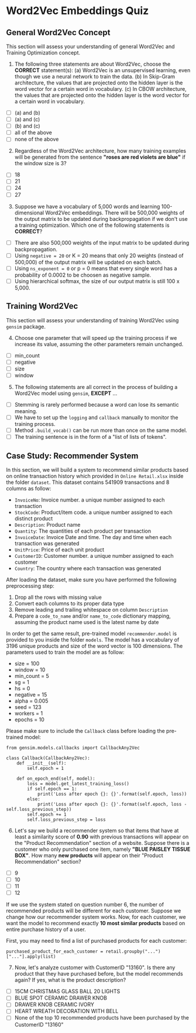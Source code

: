 # Word2Vec Embeddings Quiz

## General Word2Vec Concept

This section will assess your understanding of general Word2Vec and Training Optimization concept.

1. The following three statements are about Word2Vec, choose the **CORRECT** statement(s): (a) Word2Vec is an unsupervised learning, even though we use a neural network to train the data. (b) In Skip-Gram architecture, the values that are projected onto the hidden layer is the word vector for a certain word in vocabulary. (c) In CBOW architecture, the values that are projected onto the hidden layer is the word vector for a certain word in vocabulary.
  - [ ] (a) and (b)
  - [ ] (a) and (c)
  - [ ] (b) and (c)
  - [ ] all of the above
  - [ ] none of the above

2. Regardless of the Word2Vec architecture, how many training examples will be generated from the sentence **"roses are red violets are blue"** if the window size is 3?
  - [ ] 18
  - [ ] 21
  - [ ] 24
  - [ ] 27
   
3. Suppose we have a vocabulary of 5,000 words and learning 100-dimensional Word2Vec embeddings. There will be 500,000 weights of the output matrix to be updated during backpropagation if we don't use a training optimization. Which one of the following statements is **CORRECT**?
  - [ ] There are also 500,000 weights of the input matrix to be updated during backpropagation.
  - [ ] Using `negative = 20` or K = 20 means that only 20 weights (instead of 500,000) of the output matrix will be updated on each batch.
  - [ ] Using `ns_exponent = 0` or p = 0 means that every single word has a probability of 0.0002 to be choosen as negative sample.
  - [ ] Using hierarchical softmax, the size of our output matrix is still 100 x 5,000.
  
## Training Word2Vec

This section will assess your understanding of training Word2Vec using `gensim` package.

4. Choose one parameter that will speed up the training process if we increase its value, assuming the other parameters remain unchanged.
  - [ ] min_count
  - [ ] negative
  - [ ] size
  - [ ] window
  
5. The following statements are all correct in the process of building a Word2Vec model using `gensim`, **EXCEPT** ...
  - [ ] Stemming is rarely performed because a word can lose its semantic meaning.
  - [ ] We have to set up the `logging` and `callback` manually to monitor the training process.
  - [ ] Method `.build_vocab()` can be run more than once on the same model.
  - [ ] The training sentence is in the form of a "list of lists of tokens".

## Case Study: Recommender System

In this section, we will build a system to recommend similar products based on online transaction history which provided in `Online Retail.xlsx` inside the folder `dataset`. This dataset contains 541909 transactions and 8 columns as follow:

* `InvoiceNo`: Invoice number. a unique number assigned to each transaction
* `StockCode`: Product/item code. a unique number assigned to each distinct product
* `Description`: Product name
* `Quantity`: The quantities of each product per transaction
* `InvoiceDate`: Invoice Date and time. The day and time when each transaction was generated
* `UnitPrice`: Price of each unit product
* `CustomerID`: Customer number. a unique number assigned to each customer
* `Country`: The country where each transaction was generated

After loading the dataset, make sure you have performed the following preprocessing step:
1. Drop all the rows with missing value
2. Convert each columns to its proper data type
3. Remove leading and trailing whitespace on column `Description`
4. Prepare a `code_to_name` and/or `name_to_code` dictionary mapping, assuming the product name used is the latest name by date

In order to get the same result, pre-trained model `recommender.model` is provided to you inside the folder `models`. The model has a vocabulary of 3196 unique products and size of the word vector is 100 dimensions. The parameters used to train the model are as follow:
* size = 100
* window = 10
* min_count = 5
* sg = 1
* hs = 0
* negative = 15
* alpha = 0.005
* seed = 123
* workers = 1
* epochs = 10

Please make sure to include the `Callback` class before loading the pre-trained model:

```
from gensim.models.callbacks import CallbackAny2Vec

class Callback(CallbackAny2Vec):
    def __init__(self):
        self.epoch = 1

    def on_epoch_end(self, model):
        loss = model.get_latest_training_loss()
        if self.epoch == 1:
            print('Loss after epoch {}: {}'.format(self.epoch, loss))
        else:
            print('Loss after epoch {}: {}'.format(self.epoch, loss - self.loss_previous_step))
        self.epoch += 1
        self.loss_previous_step = loss
```

6. Let's say we build a recommender system so that items that have at least a similarity score of **0.90** with previous transactions will appear on the "Product Recommendation" section of a website. Suppose there is a customer who only purchased one item, namely **"BLUE PAISLEY TISSUE BOX"**. How many **new products** will appear on their "Product Recommendation" section?
  - [ ] 9
  - [ ] 10
  - [ ] 11
  - [ ] 12

If we use the system stated on question number 6, the number of recommended products will be different for each customer. Suppose we change how our recommender system works. Now, for each customer, we want the model to recommend exactly **10 most similar products** based on entire purchase history of a user. 

First, you may need to find a list of purchased products for each customer:

```
purchased_product_for_each_customer = retail.groupby("...")["..."].apply(list)
```

7. Now, let's analyze customer with CustomerID "13160". Is there any product that they have purchased before, but the model recommends again? If yes, what is the product description?
  - [ ] 15CM CHRISTMAS GLASS BALL 20 LIGHTS
  - [ ] BLUE SPOT CERAMIC DRAWER KNOB
  - [ ] DRAWER KNOB CERAMIC IVORY
  - [ ] HEART WREATH DECORATION WITH BELL
  - [ ] None of the top 10 recommended products have been purchased by the CustomerID "13160"
